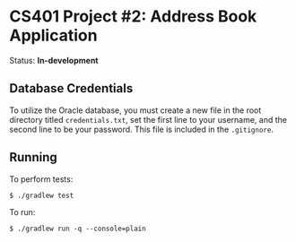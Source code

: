 # CS401 Project #2: Address Book Application

Status: **In-development**

## Database Credentials

To utilize the Oracle database, you must create a new file in the root directory titled `credentials.txt`, set the
first line to your username, and the second line to be your password. This file is included in the `.gitignore`.

## Running

To perform tests:

    $ ./gradlew test

To run:

    $ ./gradlew run -q --console=plain